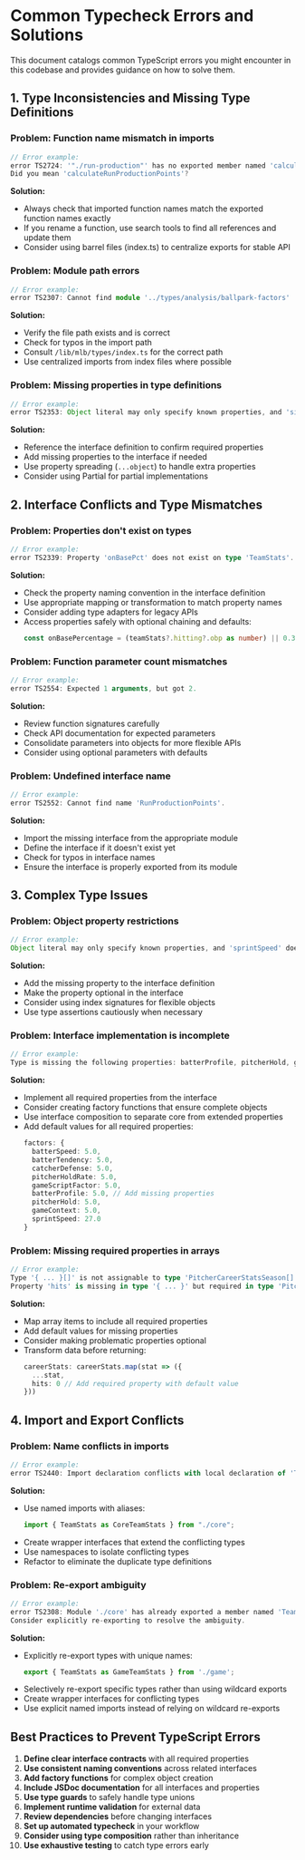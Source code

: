 # Common Typecheck Errors and Solutions

This document catalogs common TypeScript errors you might encounter in this codebase and provides guidance on how to solve them.

## 1. Type Inconsistencies and Missing Type Definitions

### Problem: Function name mismatch in imports

```typescript
// Error example:
error TS2724: '"./run-production"' has no exported member named 'calculateRunProductionProjection'.
Did you mean 'calculateRunProductionPoints'?
```

**Solution:**
- Always check that imported function names match the exported function names exactly
- If you rename a function, use search tools to find all references and update them
- Consider using barrel files (index.ts) to centralize exports for stable API

### Problem: Module path errors

```typescript
// Error example:
error TS2307: Cannot find module '../types/analysis/ballpark-factors'
```

**Solution:**
- Verify the file path exists and is correct
- Check for typos in the import path
- Consult `/lib/mlb/types/index.ts` for the correct path
- Use centralized imports from index files where possible

### Problem: Missing properties in type definitions

```typescript
// Error example:
error TS2353: Object literal may only specify known properties, and 'singles' does not exist in type 'BallparkHitFactor'.
```

**Solution:**
- Reference the interface definition to confirm required properties
- Add missing properties to the interface if needed
- Use property spreading (`...object`) to handle extra properties
- Consider using Partial<Type> for partial implementations

## 2. Interface Conflicts and Type Mismatches

### Problem: Properties don't exist on types

```typescript
// Error example:
error TS2339: Property 'onBasePct' does not exist on type 'TeamStats'.
```

**Solution:**
- Check the property naming convention in the interface definition
- Use appropriate mapping or transformation to match property names
- Consider adding type adapters for legacy APIs
- Access properties safely with optional chaining and defaults:
  ```typescript
  const onBasePercentage = (teamStats?.hitting?.obp as number) || 0.33;
  ```

### Problem: Function parameter count mismatches

```typescript
// Error example:
error TS2554: Expected 1 arguments, but got 2.
```

**Solution:**
- Review function signatures carefully
- Check API documentation for expected parameters
- Consolidate parameters into objects for more flexible APIs
- Consider using optional parameters with defaults

### Problem: Undefined interface name

```typescript
// Error example:
error TS2552: Cannot find name 'RunProductionPoints'.
```

**Solution:**
- Import the missing interface from the appropriate module
- Define the interface if it doesn't exist yet
- Check for typos in interface names
- Ensure the interface is properly exported from its module

## 3. Complex Type Issues

### Problem: Object property restrictions

```typescript
// Error example:
Object literal may only specify known properties, and 'sprintSpeed' does not exist in type 'PlayerSBSeasonStats'.
```

**Solution:**
- Add the missing property to the interface definition
- Make the property optional in the interface
- Consider using index signatures for flexible objects
- Use type assertions cautiously when necessary

### Problem: Interface implementation is incomplete

```typescript
// Error example:
Type is missing the following properties: batterProfile, pitcherHold, gameContext, sprintSpeed
```

**Solution:**
- Implement all required properties from the interface
- Consider creating factory functions that ensure complete objects
- Use interface composition to separate core from extended properties
- Add default values for all required properties:
  ```typescript
  factors: {
    batterSpeed: 5.0,
    batterTendency: 5.0,
    catcherDefense: 5.0,
    pitcherHoldRate: 5.0,
    gameScriptFactor: 5.0,
    batterProfile: 5.0, // Add missing properties
    pitcherHold: 5.0,
    gameContext: 5.0,
    sprintSpeed: 27.0
  }
  ```

### Problem: Missing required properties in arrays

```typescript
// Error example:
Type '{ ... }[]' is not assignable to type 'PitcherCareerStatsSeason[]'.
Property 'hits' is missing in type '{ ... }' but required in type 'PitcherCareerStatsSeason'.
```

**Solution:**
- Map array items to include all required properties
- Add default values for missing properties
- Consider making problematic properties optional
- Transform data before returning:
  ```typescript
  careerStats: careerStats.map(stat => ({
    ...stat,
    hits: 0 // Add required property with default value
  }))
  ```

## 4. Import and Export Conflicts

### Problem: Name conflicts in imports

```typescript
// Error example:
error TS2440: Import declaration conflicts with local declaration of 'TeamStats'.
```

**Solution:**
- Use named imports with aliases:
  ```typescript
  import { TeamStats as CoreTeamStats } from "./core";
  ```
- Create wrapper interfaces that extend the conflicting types
- Use namespaces to isolate conflicting types
- Refactor to eliminate the duplicate type definitions

### Problem: Re-export ambiguity

```typescript
// Error example:
error TS2308: Module './core' has already exported a member named 'TeamStats'. 
Consider explicitly re-exporting to resolve the ambiguity.
```

**Solution:**
- Explicitly re-export types with unique names:
  ```typescript
  export { TeamStats as GameTeamStats } from './game';
  ```
- Selectively re-export specific types rather than using wildcard exports
- Create wrapper interfaces for conflicting types
- Use explicit named imports instead of relying on wildcard re-exports

## Best Practices to Prevent TypeScript Errors

1. **Define clear interface contracts** with all required properties
2. **Use consistent naming conventions** across related interfaces
3. **Add factory functions** for complex object creation
4. **Include JSDoc documentation** for all interfaces and properties
5. **Use type guards** to safely handle type unions
6. **Implement runtime validation** for external data
7. **Review dependencies** before changing interfaces
8. **Set up automated typecheck** in your workflow
9. **Consider using type composition** rather than inheritance
10. **Use exhaustive testing** to catch type errors early